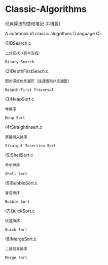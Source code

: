 # Classic-Algorithms
经典算法的总结笔记 (C语言)

A notebook of classic alogrithms (Language C) .

(1)BSearch.c
    
    二分查找（折半查找）
    
    Binary-Search
    
(2)DepthFirstSeach.c
    
    图的深度优先遍历（连通图和非连通图）
    
    Deapth-First Traversal
    
(3)HeapSort.c

    堆排序
    
    Heap Sort

(4)StraightInsert.c

    直接插入排序
    
    Straight Insertion Sort

(5)ShellSort.c

    希尔排序
    
    Shell Sort
    
(6)BubbleSort.c

    冒泡排序
    
    Bubble Sort
    
(7)QuickSort.c

    快速排序
    
    Quick Sort
    
(8)MergeSort.c

    二路归并排序
    
    Merge Sort
